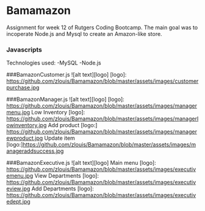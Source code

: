 # Bamamazon
Assignment for week 12 of Rutgers Coding Bootcamp. The main goal was to incoperate Node.js and Mysql to create an Amazon-like store.
### Javascripts
Technologies used:
-MySQL
-Node.js

###BamazonCustomer.js
![alt text][logo]
[logo]: https://github.com/zlouis/Bamamazon/blob/master/assets/images/customerpurchase.jpg

###BamazonManager.js
![alt text][logo]
[logo]: https://github.com/zlouis/Bamamazon/blob/master/assets/images/managermenu.jpg
Low Inventory
[logo]: https://github.com/zlouis/Bamamazon/blob/master/assets/images/managerlowinventory.jpg
Add product
[logo:] https://github.com/zlouis/Bamamazon/blob/master/assets/images/managerewproduct.jpg
Update item
[logo:]https://github.com/zlouis/Bamamazon/blob/master/assets/images/manageraddsuccess.jpg

###BamazonExecutive.js
![alt text][logo]
Main menu
[logo]: https://github.com/zlouis/Bamamazon/blob/master/assets/images/executivemenu.jpg
View Departments
[logo]: https://github.com/zlouis/Bamamazon/blob/master/assets/images/executiveview.jpg
Add Departments
[logo]: https://github.com/zlouis/Bamamazon/blob/master/assets/images/executivedept.jpg
